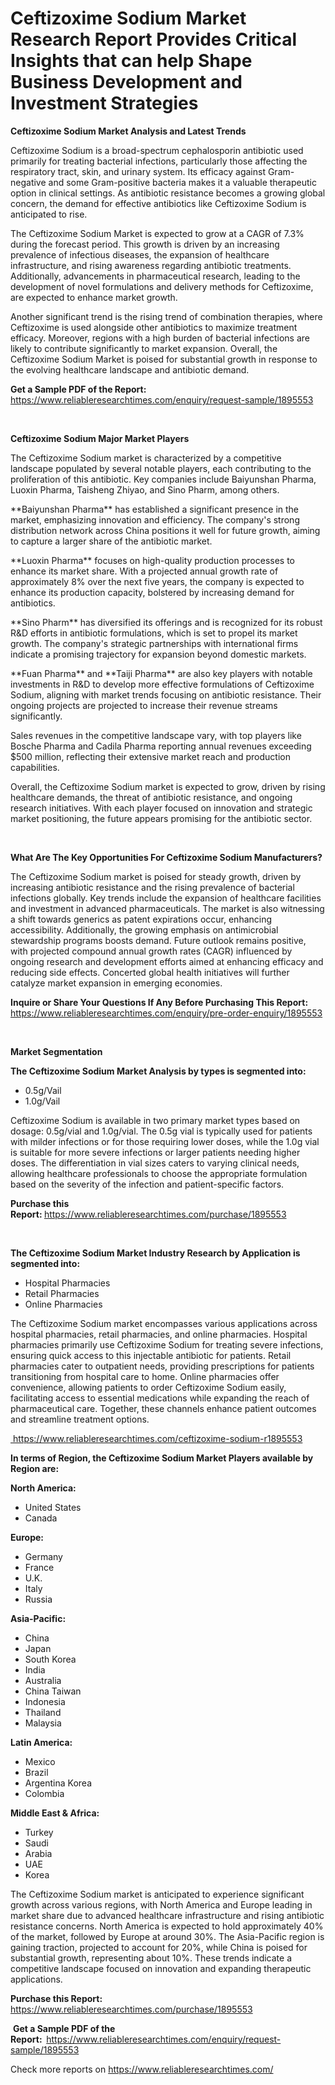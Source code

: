 <p><h1>Ceftizoxime Sodium Market Research Report Provides Critical Insights that can help Shape Business Development and Investment Strategies</h1></p><p><strong>Ceftizoxime Sodium Market Analysis and Latest Trends</strong></p>
<p><p>Ceftizoxime Sodium is a broad-spectrum cephalosporin antibiotic used primarily for treating bacterial infections, particularly those affecting the respiratory tract, skin, and urinary system. Its efficacy against Gram-negative and some Gram-positive bacteria makes it a valuable therapeutic option in clinical settings. As antibiotic resistance becomes a growing global concern, the demand for effective antibiotics like Ceftizoxime Sodium is anticipated to rise.</p><p>The Ceftizoxime Sodium Market is expected to grow at a CAGR of 7.3% during the forecast period. This growth is driven by an increasing prevalence of infectious diseases, the expansion of healthcare infrastructure, and rising awareness regarding antibiotic treatments. Additionally, advancements in pharmaceutical research, leading to the development of novel formulations and delivery methods for Ceftizoxime, are expected to enhance market growth. </p><p>Another significant trend is the rising trend of combination therapies, where Ceftizoxime is used alongside other antibiotics to maximize treatment efficacy. Moreover, regions with a high burden of bacterial infections are likely to contribute significantly to market expansion. Overall, the Ceftizoxime Sodium Market is poised for substantial growth in response to the evolving healthcare landscape and antibiotic demand.</p></p>
<p><strong>Get a Sample PDF of the Report:&nbsp;</strong> <a href="https://www.reliableresearchtimes.com/enquiry/request-sample/1895553?utm_campaign=1950&utm_medium=2&utm_source=Github&utm_content=ia&utm_term=08032025&utm_id=ceftizoxime-sodium">https://www.reliableresearchtimes.com/enquiry/request-sample/1895553</a></p>
<p>&nbsp;</p>
<p><strong>Ceftizoxime Sodium Major Market Players</strong></p>
<p><p>The Ceftizoxime Sodium market is characterized by a competitive landscape populated by several notable players, each contributing to the proliferation of this antibiotic. Key companies include Baiyunshan Pharma, Luoxin Pharma, Taisheng Zhiyao, and Sino Pharm, among others.</p><p>**Baiyunshan Pharma** has established a significant presence in the market, emphasizing innovation and efficiency. The company's strong distribution network across China positions it well for future growth, aiming to capture a larger share of the antibiotic market.</p><p>**Luoxin Pharma** focuses on high-quality production processes to enhance its market share. With a projected annual growth rate of approximately 8% over the next five years, the company is expected to enhance its production capacity, bolstered by increasing demand for antibiotics.</p><p>**Sino Pharm** has diversified its offerings and is recognized for its robust R&D efforts in antibiotic formulations, which is set to propel its market growth. The company's strategic partnerships with international firms indicate a promising trajectory for expansion beyond domestic markets.</p><p>**Fuan Pharma** and **Taiji Pharma** are also key players with notable investments in R&D to develop more effective formulations of Ceftizoxime Sodium, aligning with market trends focusing on antibiotic resistance. Their ongoing projects are projected to increase their revenue streams significantly.</p><p>Sales revenues in the competitive landscape vary, with top players like Bosche Pharma and Cadila Pharma reporting annual revenues exceeding $500 million, reflecting their extensive market reach and production capabilities.</p><p>Overall, the Ceftizoxime Sodium market is expected to grow, driven by rising healthcare demands, the threat of antibiotic resistance, and ongoing research initiatives. With each player focused on innovation and strategic market positioning, the future appears promising for the antibiotic sector.</p></p>
<p>&nbsp;</p>
<p><strong>What Are The Key Opportunities For Ceftizoxime Sodium Manufacturers?</strong></p>
<p><p>The Ceftizoxime Sodium market is poised for steady growth, driven by increasing antibiotic resistance and the rising prevalence of bacterial infections globally. Key trends include the expansion of healthcare facilities and investment in advanced pharmaceuticals. The market is also witnessing a shift towards generics as patent expirations occur, enhancing accessibility. Additionally, the growing emphasis on antimicrobial stewardship programs boosts demand. Future outlook remains positive, with projected compound annual growth rates (CAGR) influenced by ongoing research and development efforts aimed at enhancing efficacy and reducing side effects. Concerted global health initiatives will further catalyze market expansion in emerging economies.</p></p>
<p><strong>Inquire or Share Your Questions If Any Before Purchasing This Report:</strong> <a href="https://www.reliableresearchtimes.com/enquiry/pre-order-enquiry/1895553?utm_campaign=1950&utm_medium=2&utm_source=Github&utm_content=ia&utm_term=08032025&utm_id=ceftizoxime-sodium">https://www.reliableresearchtimes.com/enquiry/pre-order-enquiry/1895553</a></p>
<p>&nbsp;</p>
<p><strong>Market Segmentation</strong></p>
<p><strong>The Ceftizoxime Sodium Market Analysis by types is segmented into:</strong></p>
<p><ul><li>0.5g/Vail</li><li>1.0g/Vail</li></ul></p>
<p><p>Ceftizoxime Sodium is available in two primary market types based on dosage: 0.5g/vial and 1.0g/vial. The 0.5g vial is typically used for patients with milder infections or for those requiring lower doses, while the 1.0g vial is suitable for more severe infections or larger patients needing higher doses. The differentiation in vial sizes caters to varying clinical needs, allowing healthcare professionals to choose the appropriate formulation based on the severity of the infection and patient-specific factors.</p></p>
<p><strong>Purchase this Report:&nbsp;</strong><a href="https://www.reliableresearchtimes.com/purchase/1895553?utm_campaign=1950&utm_medium=2&utm_source=Github&utm_content=ia&utm_term=08032025&utm_id=ceftizoxime-sodium">https://www.reliableresearchtimes.com/purchase/1895553</a></p>
<p>&nbsp;</p>
<p><strong>The Ceftizoxime Sodium Market Industry Research by Application is segmented into:</strong></p>
<p><ul><li>Hospital Pharmacies</li><li>Retail Pharmacies</li><li>Online Pharmacies</li></ul></p>
<p><p>The Ceftizoxime Sodium market encompasses various applications across hospital pharmacies, retail pharmacies, and online pharmacies. Hospital pharmacies primarily use Ceftizoxime Sodium for treating severe infections, ensuring quick access to this injectable antibiotic for patients. Retail pharmacies cater to outpatient needs, providing prescriptions for patients transitioning from hospital care to home. Online pharmacies offer convenience, allowing patients to order Ceftizoxime Sodium easily, facilitating access to essential medications while expanding the reach of pharmaceutical care. Together, these channels enhance patient outcomes and streamline treatment options.</p></p>
<p><a href="https://www.reliableresearchtimes.com/ceftizoxime-sodium-r1895553?utm_campaign=1950&utm_medium=2&utm_source=Github&utm_content=ia&utm_term=08032025&utm_id=ceftizoxime-sodium">&nbsp;https://www.reliableresearchtimes.com/ceftizoxime-sodium-r1895553</a></p>
<p><strong>In terms of Region, the Ceftizoxime Sodium Market Players available by Region are:</strong></p>
<p>
    <p> <strong> North America: </strong>
        <ul>
            <li>United States</li>
            <li>Canada</li>
        </ul>
        </p> 
    <p> <strong> Europe: </strong>
        <ul>
            <li>Germany</li>
            <li>France</li>
            <li>U.K.</li>
            <li>Italy</li>
            <li>Russia</li>
        </ul>
        </p> 
    <p> <strong> Asia-Pacific: </strong>
        <ul>
            <li>China</li>
            <li>Japan</li>
            <li>South Korea</li>
            <li>India</li>
            <li>Australia</li>
            <li>China Taiwan</li>
            <li>Indonesia</li>
            <li>Thailand</li>
            <li>Malaysia</li>
        </ul>
        </p> 
    <p> <strong> Latin America: </strong>
        <ul>
            <li>Mexico</li>
            <li>Brazil</li>
            <li>Argentina Korea</li>
            <li>Colombia</li>
        </ul>
        </p> 
    <p> <strong> Middle East & Africa: </strong>
        <ul>
            <li>Turkey</li>
            <li>Saudi</li>
            <li>Arabia</li>
            <li>UAE</li>
            <li>Korea</li>
        </ul>
    </p>
    </p>
<p><p>The Ceftizoxime Sodium market is anticipated to experience significant growth across various regions, with North America and Europe leading in market share due to advanced healthcare infrastructure and rising antibiotic resistance concerns. North America is expected to hold approximately 40% of the market, followed by Europe at around 30%. The Asia-Pacific region is gaining traction, projected to account for 20%, while China is poised for substantial growth, representing about 10%. These trends indicate a competitive landscape focused on innovation and expanding therapeutic applications.</p></p>
<p><strong>Purchase this Report: </strong><a href="https://www.reliableresearchtimes.com/purchase/1895553?utm_campaign=1950&utm_medium=2&utm_source=Github&utm_content=ia&utm_term=08032025&utm_id=ceftizoxime-sodium">https://www.reliableresearchtimes.com/purchase/1895553</a></p>
<p>&nbsp;<strong>Get a Sample PDF of the Report:&nbsp;&nbsp;</strong><a href="https://www.reliableresearchtimes.com/enquiry/request-sample/1895553?utm_campaign=1950&utm_medium=2&utm_source=Github&utm_content=ia&utm_term=08032025&utm_id=ceftizoxime-sodium">https://www.reliableresearchtimes.com/enquiry/request-sample/1895553</a></p>
<p><strong></strong></p>
<p>Check more reports on <a href="https://www.reliableresearchtimes.com/?utm_campaign=1950&utm_medium=2&utm_source=Github&utm_content=ia&utm_term=08032025&utm_id=ceftizoxime-sodium">https://www.reliableresearchtimes.com/</a></p>